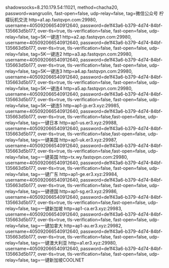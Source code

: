 shadowsocks=8.210.179.54:11021, method=chacha20, password=wangruolin, fast-open=false, udp-relay=false, tag=微信公众号 柠檬玩机交流
http=a1.ap.fastqvpn.com:29980, username=405092066540912640, password=de1f43a6-b379-4d74-84bf-135663d5b177, over-tls=true, tls-verification=false, fast-open=false, udp-relay=false, tag=5K一键连1
http=a2.ap.fastqvpn.com:29980, username=405092066540912640, password=de1f43a6-b379-4d74-84bf-135663d5b177, over-tls=true, tls-verification=false, fast-open=false, udp-relay=false, tag=5K一键连2
http=a3.ap.fastqvpn.com:29980, username=405092066540912640, password=de1f43a6-b379-4d74-84bf-135663d5b177, over-tls=true, tls-verification=false, fast-open=false, udp-relay=false, tag=5K一键连3
http=a4.ap.fastqvpn.com:29980, username=405092066540912640, password=de1f43a6-b379-4d74-84bf-135663d5b177, over-tls=true, tls-verification=false, fast-open=false, udp-relay=false, tag=5K一键连4
http=a5.ap.fastqvpn.com:29980, username=405092066540912640, password=de1f43a6-b379-4d74-84bf-135663d5b177, over-tls=true, tls-verification=false, fast-open=false, udp-relay=false, tag=5K一键连5
http=ap1-jp.er3.xyz:29985, username=405092066540912640, password=de1f43a6-b379-4d74-84bf-135663d5b177, over-tls=true, tls-verification=false,fast-open=false, udp-relay=false, tag=一键日本
http=ap1-us.er3.xyz:29988, username=405092066540912640, password=de1f43a6-b379-4d74-84bf-135663d5b177, over-tls=true, tls-verification=false,fast-open=false, udp-relay=false, tag=一键美国
http=ap1-uk.er3.xyz:29987, username=405092066540912640, password=de1f43a6-b379-4d74-84bf-135663d5b177, over-tls=true, tls-verification=false,fast-open=false, udp-relay=false, tag=一键英国
http=tx.wy.fastqvpn.com:29980, username=405092066540912640, password=de1f43a6-b379-4d74-84bf-135663d5b177, over-tls=true, tls-verification=false, fast-open=false, udp-relay=false, tag=一键广东
http=ap1-ge.er3.xyz:29984, username=405092066540912640, password=de1f43a6-b379-4d74-84bf-135663d5b177, over-tls=true, tls-verification=false, fast-open=false, udp-relay=false, tag=一键德国
http=ap1-sg.er3.xyz:29986, username=405092066540912640, password=de1f43a6-b379-4d74-84bf-135663d5b177, over-tls=true, tls-verification=false,fast-open=false, udp-relay=false, tag=一键新加坡
http=ap1-ca.er3.xyz:29983, username=405092066540912640, password=de1f43a6-b379-4d74-84bf-135663d5b177, over-tls=true, tls-verification=false, fast-open=false, udp-relay=false, tag=一键加拿大
http=ap1-au.er3.xyz:29982, username=405092066540912640, password=de1f43a6-b379-4d74-84bf-135663d5b177, over-tls=true, tls-verification=false, fast-open=false, udp-relay=false, tag=一键澳大利亚
http=a1.er3.xyz:29980, username=405092066540912640, password=de1f43a6-b379-4d74-84bf-135663d5b177, over-tls=true, tls-verification=false, fast-open=false, udp-relay=false, tag=一键新加坡COOLNET

